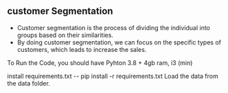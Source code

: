 ## customer Segmentation
+ Customer segmentation is the process of dividing the individual into groups based on their
similarities.
+ By doing customer segmentation, we can focus on the specific types of customers, which leads to 
increase the sales.

To Run the Code, you should have 
Pyhton 3.8 +
4gb ram, i3 (min)

install requirements.txt -- pip install -r requirements.txt
Load the data from the data folder.

